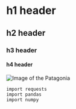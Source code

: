 # h1 header
## h2 header
### h3 header
#### h4 header

![Image of the Patagonia](https://foundtheworld.com/wp-content/uploads/2016/09/Patagonia-Argentina-1.jpg)

```
import requests
import pandas
import numpy
```
